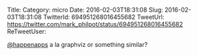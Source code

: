 Title: 
Category: micro
Date: 2016-02-03T18:31:08
Slug: 2016-02-03T18:31:08
TwitterId: 694951268016455682
TweetUrl: https://twitter.com/mark_philpot/status/694951268016455682
ReTweetUser: 

[@happenapps](https://twitter.com/happenapps) a la graphviz or something similar?